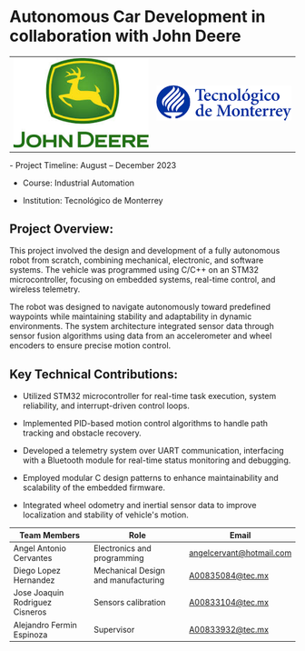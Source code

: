 # Autonomous Car Development in collaboration with John Deere
<table>
  <tr>
    <td><img src="john_deere.jpg" alt="" width="400"></td>
    <td><img src="tdm.png" alt="" width="400"></td>
  </tr>
</table>
- Project Timeline: August – December 2023

- Course: Industrial Automation

- Institution: Tecnológico de Monterrey

## Project Overview:
This project involved the design and development of a fully autonomous robot from scratch, combining mechanical, electronic, and software systems. The vehicle was programmed using C/C++ on an STM32 microcontroller, focusing on embedded systems, real-time control, and wireless telemetry.

The robot was designed to navigate autonomously toward predefined waypoints while maintaining stability and adaptability in dynamic environments. The system architecture integrated sensor data through sensor fusion algorithms using data from an accelerometer and wheel encoders to ensure precise motion control.

## Key Technical Contributions:

- Utilized STM32 microcontroller for real-time task execution, system reliability, and interrupt-driven control loops.

- Implemented PID-based motion control algorithms to handle path tracking and obstacle recovery.

- Developed a telemetry system over UART communication, interfacing with a Bluetooth module for real-time status monitoring and debugging.

- Employed modular C design patterns to enhance maintainability and scalability of the embedded firmware.

- Integrated wheel odometry and inertial sensor data to improve localization and stability of vehicle's motion.

| Team Members | Role | Email |
|----------|----------|----------|
| Angel Antonio Cervantes | Electronics and programming | angelcervant@hotmail.com |
| Diego Lopez Hernandez | Mechanical Design and manufacturing | A00835084@tec.mx |
| Jose Joaquin Rodriguez Cisneros| Sensors calibration | A00833104@tec.mx |
| Alejandro Fermin Espinoza| Supervisor | A00833932@tec.mx|
